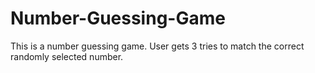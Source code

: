# Number-Guessing-Game
This is a number guessing game. User gets 3 tries to match the correct randomly selected number.
